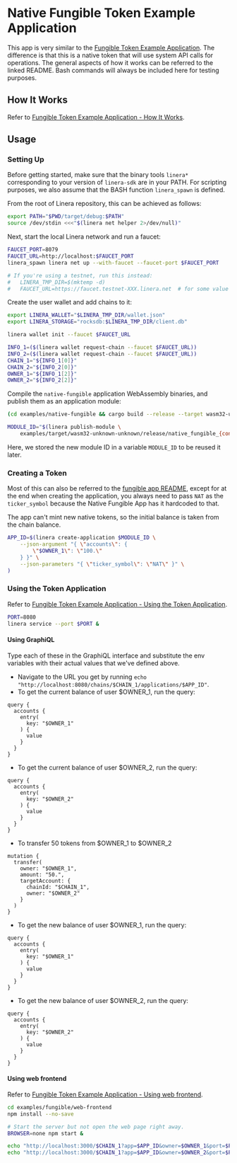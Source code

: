 # Native Fungible Token Example Application

This app is very similar to the [Fungible Token Example Application](https://github.com/linera-io/linera-protocol/blob/main/examples/fungible/README.md#fungible-token-example-application). The difference is that this is a native token that will use system API calls for operations.
The general aspects of how it works can be referred to the linked README. Bash commands will always be included here for testing purposes.

## How It Works

Refer to [Fungible Token Example Application - How It Works](https://github.com/linera-io/linera-protocol/blob/main/examples/fungible/README.md#how-it-works).

## Usage

### Setting Up

Before getting started, make sure that the binary tools `linera*` corresponding to
your version of `linera-sdk` are in your PATH. For scripting purposes, we also assume
that the BASH function `linera_spawn` is defined.

From the root of Linera repository, this can be achieved as follows:

```bash
export PATH="$PWD/target/debug:$PATH"
source /dev/stdin <<<"$(linera net helper 2>/dev/null)"
```

Next, start the local Linera network and run a faucet:

```bash
FAUCET_PORT=8079
FAUCET_URL=http://localhost:$FAUCET_PORT
linera_spawn linera net up --with-faucet --faucet-port $FAUCET_PORT

# If you're using a testnet, run this instead:
#   LINERA_TMP_DIR=$(mktemp -d)
#   FAUCET_URL=https://faucet.testnet-XXX.linera.net  # for some value XXX
```

Create the user wallet and add chains to it:

```bash
export LINERA_WALLET="$LINERA_TMP_DIR/wallet.json"
export LINERA_STORAGE="rocksdb:$LINERA_TMP_DIR/client.db"

linera wallet init --faucet $FAUCET_URL

INFO_1=($(linera wallet request-chain --faucet $FAUCET_URL))
INFO_2=($(linera wallet request-chain --faucet $FAUCET_URL))
CHAIN_1="${INFO_1[0]}"
CHAIN_2="${INFO_2[0]}"
OWNER_1="${INFO_1[2]}"
OWNER_2="${INFO_2[2]}"
```

Compile the `native-fungible` application WebAssembly binaries, and publish them as an application
module:

```bash
(cd examples/native-fungible && cargo build --release --target wasm32-unknown-unknown)

MODULE_ID="$(linera publish-module \
    examples/target/wasm32-unknown-unknown/release/native_fungible_{contract,service}.wasm)"
```

Here, we stored the new module ID in a variable `MODULE_ID` to be reused it later.

### Creating a Token

Most of this can also be referred to the [fungible app README](https://github.com/linera-io/linera-protocol/blob/main/examples/fungible/README.md#creating-a-token), except for at the end when creating the application, you always need to pass `NAT` as the `ticker_symbol` because the Native Fungible App has it hardcoded to that.

The app can't mint new native tokens, so the initial balance is taken from the chain balance.

```bash
APP_ID=$(linera create-application $MODULE_ID \
    --json-argument "{ \"accounts\": {
        \"$OWNER_1\": \"100.\"
    } }" \
    --json-parameters "{ \"ticker_symbol\": \"NAT\" }" \
)
```

### Using the Token Application

Refer to [Fungible Token Example Application - Using the Token Application](https://github.com/linera-io/linera-protocol/blob/main/examples/fungible/README.md#using-the-token-application).

```bash
PORT=8080
linera service --port $PORT &
```

#### Using GraphiQL

Type each of these in the GraphiQL interface and substitute the env variables with their actual values that we've defined above.

- Navigate to the URL you get by running `echo "http://localhost:8080/chains/$CHAIN_1/applications/$APP_ID"`.
- To get the current balance of user $OWNER_1, run the query:

```gql,uri=http://localhost:8080/chains/$CHAIN_1/applications/$APP_ID
query {
  accounts {
    entry(
      key: "$OWNER_1"
    ) {
      value
    }
  }
}
```

- To get the current balance of user $OWNER_2, run the query:

```gql,uri=http://localhost:8080/chains/$CHAIN_1/applications/$APP_ID
query {
  accounts {
    entry(
      key: "$OWNER_2"
    ) {
      value
    }
  }
}
```

- To transfer 50 tokens from $OWNER_1 to $OWNER_2

```gql,uri=http://localhost:8080/chains/$CHAIN_1/applications/$APP_ID
mutation {
  transfer(
    owner: "$OWNER_1",
    amount: "50.",
    targetAccount: {
      chainId: "$CHAIN_1",
      owner: "$OWNER_2"
    }
  )
}
```

- To get the new balance of user $OWNER_1, run the query:

```gql,uri=http://localhost:8080/chains/$CHAIN_1/applications/$APP_ID
query {
  accounts {
    entry(
      key: "$OWNER_1"
    ) {
      value
    }
  }
}
```

- To get the new balance of user $OWNER_2, run the query:

```gql,uri=http://localhost:8080/chains/$CHAIN_1/applications/$APP_ID
query {
  accounts {
    entry(
      key: "$OWNER_2"
    ) {
      value
    }
  }
}
```

#### Using web frontend

Refer to [Fungible Token Example Application - Using web frontend](https://github.com/linera-io/linera-protocol/blob/main/examples/fungible/README.md#using-web-frontend).

```bash
cd examples/fungible/web-frontend
npm install --no-save

# Start the server but not open the web page right away.
BROWSER=none npm start &
```

```bash
echo "http://localhost:3000/$CHAIN_1?app=$APP_ID&owner=$OWNER_1&port=$PORT"
echo "http://localhost:3000/$CHAIN_1?app=$APP_ID&owner=$OWNER_2&port=$PORT"
```
